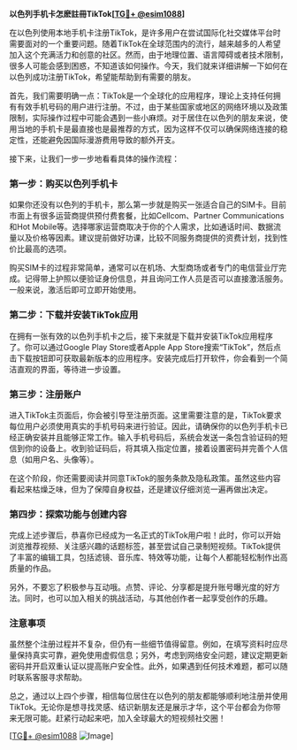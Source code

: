 **以色列手机卡怎麽註冊TikTok[[TG💪+ @esim1088](https://t.me/s/esim1088)]**

在以色列使用本地手机卡注册TikTok，是许多用户在尝试国际化社交媒体平台时需要面对的一个重要问题。随着TikTok在全球范围内的流行，越来越多的人希望加入这个充满活力和创意的社区。然而，由于地理位置、语言障碍或者技术限制，很多人可能会感到困惑，不知道该如何操作。今天，我们就来详细讲解一下如何在以色列成功注册TikTok，希望能帮助到有需要的朋友。

首先，我们需要明确一点：TikTok是一个全球化的应用程序，理论上支持任何拥有有效手机号码的用户进行注册。不过，由于某些国家或地区的网络环境以及政策限制，实际操作过程中可能会遇到一些小麻烦。对于居住在以色列的朋友来说，使用当地的手机卡是最直接也是最推荐的方式，因为这样不仅可以确保网络连接的稳定性，还能避免因国际漫游费用导致的额外开支。

接下来，让我们一步一步地看看具体的操作流程：

### 第一步：购买以色列手机卡

如果你还没有以色列的手机卡，那么第一步就是购买一张适合自己的SIM卡。目前市面上有很多运营商提供预付费套餐，比如Cellcom、Partner Communications和Hot Mobile等。选择哪家运营商取决于你的个人需求，比如通话时间、数据流量以及价格等因素。建议提前做好功课，比较不同服务商提供的资费计划，找到性价比最高的选项。

购买SIM卡的过程非常简单，通常可以在机场、大型商场或者专门的电信营业厅完成。记得带上护照以便验证身份信息，并且询问工作人员是否可以直接激活服务。一般来说，激活后即可立即开始使用。

### 第二步：下载并安装TikTok应用

在拥有一张有效的以色列手机卡之后，接下来就是下载并安装TikTok应用程序了。你可以通过Google Play Store或者Apple App Store搜索“TikTok”，然后点击下载按钮即可获取最新版本的应用程序。安装完成后打开软件，你会看到一个简洁直观的界面，等待进一步设置。

### 第三步：注册账户

进入TikTok主页面后，你会被引导至注册页面。这里需要注意的是，TikTok要求每位用户必须使用真实的手机号码来进行验证。因此，请确保你的以色列手机卡已经正确安装并且能够正常工作。输入手机号码后，系统会发送一条包含验证码的短信到你的设备上。收到验证码后，将其填入指定位置，接着设置密码并完善个人信息（如用户名、头像等）。

在这个阶段，你还需要阅读并同意TikTok的服务条款及隐私政策。虽然这些内容看起来枯燥乏味，但为了保障自身权益，还是建议仔细浏览一遍再做出决定。

### 第四步：探索功能与创建内容

完成上述步骤后，恭喜你已经成为一名正式的TikTok用户啦！此时，你可以开始浏览推荐视频、关注感兴趣的话题标签，甚至尝试自己录制短视频。TikTok提供了丰富的编辑工具，包括滤镜、音乐库、特效等功能，让每个人都能轻松制作出高质量的作品。

另外，不要忘了积极参与互动哦。点赞、评论、分享都是提升账号曝光度的好方法。同时，也可以加入相关的挑战活动，与其他创作者一起享受创作的乐趣。

### 注意事项

虽然整个注册过程并不复杂，但仍有一些细节值得留意。例如，在填写资料时应尽量保持真实可靠，避免使用虚假信息；另外，考虑到网络安全问题，建议定期更新密码并开启双重认证以提高账户安全性。此外，如果遇到任何技术难题，都可以随时联系客服寻求帮助。

总之，通过以上四个步骤，相信每位居住在以色列的朋友都能够顺利地注册并使用TikTok。无论你是想寻找灵感、结识新朋友还是展示才华，这个平台都会为你带来无限可能。赶紧行动起来吧，加入全球最大的短视频社交圈！

[[TG💪+ @esim1088](https://t.me/s/esim1088) ![Image](https://i.postimg.cc/4NQfJmqS/Snipaste-2025-05-13-00-14-12.png)]